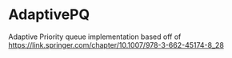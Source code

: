 # AdaptivePQ
Adaptive Priority queue implementation based off of https://link.springer.com/chapter/10.1007/978-3-662-45174-8_28
